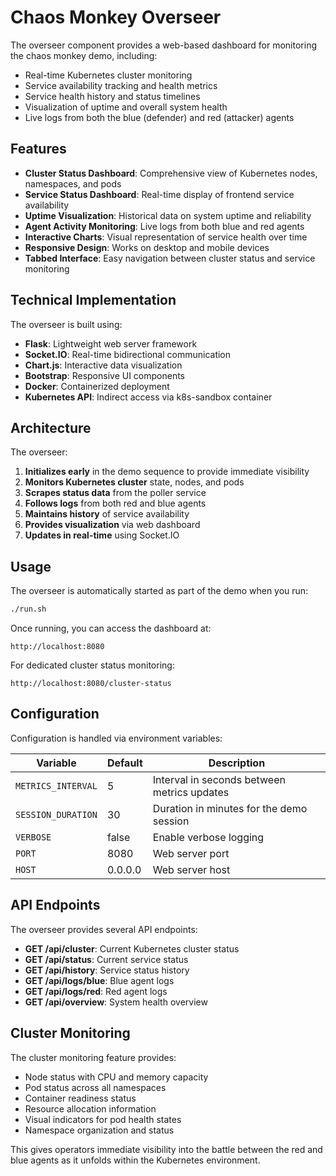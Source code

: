 # Chaos Monkey Overseer

The overseer component provides a web-based dashboard for monitoring the chaos monkey demo, including:

- Real-time Kubernetes cluster monitoring
- Service availability tracking and health metrics
- Service health history and status timelines
- Visualization of uptime and overall system health
- Live logs from both the blue (defender) and red (attacker) agents

## Features

- **Cluster Status Dashboard**: Comprehensive view of Kubernetes nodes, namespaces, and pods
- **Service Status Dashboard**: Real-time display of frontend service availability
- **Uptime Visualization**: Historical data on system uptime and reliability
- **Agent Activity Monitoring**: Live logs from both blue and red agents
- **Interactive Charts**: Visual representation of service health over time
- **Responsive Design**: Works on desktop and mobile devices
- **Tabbed Interface**: Easy navigation between cluster status and service monitoring

## Technical Implementation

The overseer is built using:

- **Flask**: Lightweight web server framework
- **Socket.IO**: Real-time bidirectional communication
- **Chart.js**: Interactive data visualization
- **Bootstrap**: Responsive UI components
- **Docker**: Containerized deployment
- **Kubernetes API**: Indirect access via k8s-sandbox container

## Architecture

The overseer:

1. **Initializes early** in the demo sequence to provide immediate visibility
2. **Monitors Kubernetes cluster** state, nodes, and pods
3. **Scrapes status data** from the poller service
4. **Follows logs** from both red and blue agents
5. **Maintains history** of service availability
6. **Provides visualization** via web dashboard
7. **Updates in real-time** using Socket.IO

## Usage

The overseer is automatically started as part of the demo when you run:

```bash
./run.sh
```

Once running, you can access the dashboard at:

```
http://localhost:8080
```

For dedicated cluster status monitoring:

```
http://localhost:8080/cluster-status
```

## Configuration

Configuration is handled via environment variables:

| Variable | Default | Description |
|----------|---------|-------------|
| `METRICS_INTERVAL` | 5  | Interval in seconds between metrics updates |
| `SESSION_DURATION` | 30 | Duration in minutes for the demo session |
| `VERBOSE` | false | Enable verbose logging |
| `PORT` | 8080 | Web server port |
| `HOST` | 0.0.0.0 | Web server host |

## API Endpoints

The overseer provides several API endpoints:

- **GET /api/cluster**: Current Kubernetes cluster status
- **GET /api/status**: Current service status
- **GET /api/history**: Service status history
- **GET /api/logs/blue**: Blue agent logs
- **GET /api/logs/red**: Red agent logs
- **GET /api/overview**: System health overview

## Cluster Monitoring

The cluster monitoring feature provides:

- Node status with CPU and memory capacity
- Pod status across all namespaces
- Container readiness status
- Resource allocation information
- Visual indicators for pod health states
- Namespace organization and status

This gives operators immediate visibility into the battle between the red and blue agents as it unfolds within the Kubernetes environment.
